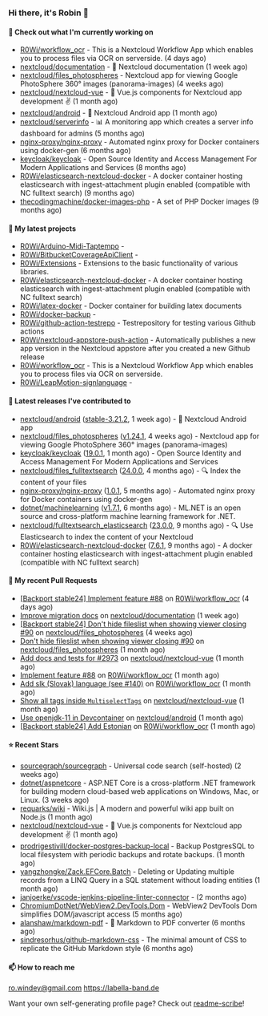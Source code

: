 ### Hi there, it's Robin 👋

#### 👷 Check out what I'm currently working on

- [R0Wi/workflow_ocr](https://github.com/R0Wi/workflow_ocr) - This is a Nextcloud Workflow App which enables you to process files via OCR on serverside. (4 days ago)
- [nextcloud/documentation](https://github.com/nextcloud/documentation) - 📘 Nextcloud documentation (1 week ago)
- [nextcloud/files_photospheres](https://github.com/nextcloud/files_photospheres) - Nextcloud app for viewing Google PhotoSphere 360° images (panorama-images) (4 weeks ago)
- [nextcloud/nextcloud-vue](https://github.com/nextcloud/nextcloud-vue) - 🍱 Vue.js components for Nextcloud app development  ✌ (1 month ago)
- [nextcloud/android](https://github.com/nextcloud/android) - 📱 Nextcloud Android app (1 month ago)
- [nextcloud/serverinfo](https://github.com/nextcloud/serverinfo) - 📊 A monitoring app which creates a server info dashboard for admins (5 months ago)
- [nginx-proxy/nginx-proxy](https://github.com/nginx-proxy/nginx-proxy) - Automated nginx proxy for Docker containers using docker-gen (6 months ago)
- [keycloak/keycloak](https://github.com/keycloak/keycloak) - Open Source Identity and Access Management For Modern Applications and Services (8 months ago)
- [R0Wi/elasticsearch-nextcloud-docker](https://github.com/R0Wi/elasticsearch-nextcloud-docker) - A docker container hosting elasticsearch with ingest-attachment plugin enabled (compatible with NC fulltext search) (9 months ago)
- [thecodingmachine/docker-images-php](https://github.com/thecodingmachine/docker-images-php) - A set of PHP Docker images (9 months ago)

#### 🌱 My latest projects

- [R0Wi/Arduino-Midi-Taptempo](https://github.com/R0Wi/Arduino-Midi-Taptempo) - 
- [R0Wi/BitbucketCoverageApiClient](https://github.com/R0Wi/BitbucketCoverageApiClient) - 
- [R0Wi/Extensions](https://github.com/R0Wi/Extensions) - Extensions to the basic functionality of various libraries.
- [R0Wi/elasticsearch-nextcloud-docker](https://github.com/R0Wi/elasticsearch-nextcloud-docker) - A docker container hosting elasticsearch with ingest-attachment plugin enabled (compatible with NC fulltext search)
- [R0Wi/latex-docker](https://github.com/R0Wi/latex-docker) - Docker container for building latex documents
- [R0Wi/docker-backup](https://github.com/R0Wi/docker-backup) - 
- [R0Wi/github-action-testrepo](https://github.com/R0Wi/github-action-testrepo) - Testrepository for testing various Github actions
- [R0Wi/nextcloud-appstore-push-action](https://github.com/R0Wi/nextcloud-appstore-push-action) - Automatically publishes a new app version in the Nextcloud appstore after you created a new Github release
- [R0Wi/workflow_ocr](https://github.com/R0Wi/workflow_ocr) - This is a Nextcloud Workflow App which enables you to process files via OCR on serverside.
- [R0Wi/LeapMotion-signlanguage](https://github.com/R0Wi/LeapMotion-signlanguage) - 

#### 🔭 Latest releases I've contributed to

- [nextcloud/android](https://github.com/nextcloud/android) ([stable-3.21.2](https://github.com/nextcloud/android/releases/tag/stable-3.21.2), 1 week ago) - 📱 Nextcloud Android app
- [nextcloud/files_photospheres](https://github.com/nextcloud/files_photospheres) ([v1.24.1](https://github.com/nextcloud/files_photospheres/releases/tag/v1.24.1), 4 weeks ago) - Nextcloud app for viewing Google PhotoSphere 360° images (panorama-images)
- [keycloak/keycloak](https://github.com/keycloak/keycloak) ([19.0.1](https://github.com/keycloak/keycloak/releases/tag/19.0.1), 1 month ago) - Open Source Identity and Access Management For Modern Applications and Services
- [nextcloud/files_fulltextsearch](https://github.com/nextcloud/files_fulltextsearch) ([24.0.0](https://github.com/nextcloud/files_fulltextsearch/releases/tag/24.0.0), 4 months ago) - 🔍 Index the content of your files
- [nginx-proxy/nginx-proxy](https://github.com/nginx-proxy/nginx-proxy) ([1.0.1](https://github.com/nginx-proxy/nginx-proxy/releases/tag/1.0.1), 5 months ago) - Automated nginx proxy for Docker containers using docker-gen
- [dotnet/machinelearning](https://github.com/dotnet/machinelearning) ([v1.7.1](https://github.com/dotnet/machinelearning/releases/tag/v1.7.1), 6 months ago) - ML.NET is an open source and cross-platform machine learning framework for .NET.
- [nextcloud/fulltextsearch_elasticsearch](https://github.com/nextcloud/fulltextsearch_elasticsearch) ([23.0.0](https://github.com/nextcloud/fulltextsearch_elasticsearch/releases/tag/23.0.0), 9 months ago) - 🔍 Use Elasticsearch to index the content of your Nextcloud
- [R0Wi/elasticsearch-nextcloud-docker](https://github.com/R0Wi/elasticsearch-nextcloud-docker) ([7.6.1](https://github.com/R0Wi/elasticsearch-nextcloud-docker/releases/tag/7.6.1), 9 months ago) - A docker container hosting elasticsearch with ingest-attachment plugin enabled (compatible with NC fulltext search)

#### 🔨 My recent Pull Requests

- [[Backport stable24] Implement feature #88](https://github.com/R0Wi/workflow_ocr/pull/147) on [R0Wi/workflow_ocr](https://github.com/R0Wi/workflow_ocr) (4 days ago)
- [Improve migration docs](https://github.com/nextcloud/documentation/pull/9149) on [nextcloud/documentation](https://github.com/nextcloud/documentation) (1 week ago)
- [[Backport stable24] Don&#39;t hide fileslist when showing viewer closing #90](https://github.com/nextcloud/files_photospheres/pull/92) on [nextcloud/files_photospheres](https://github.com/nextcloud/files_photospheres) (4 weeks ago)
- [Don&#39;t hide fileslist when showing viewer closing #90](https://github.com/nextcloud/files_photospheres/pull/91) on [nextcloud/files_photospheres](https://github.com/nextcloud/files_photospheres) (1 month ago)
- [Add docs and tests for #2973](https://github.com/nextcloud/nextcloud-vue/pull/2990) on [nextcloud/nextcloud-vue](https://github.com/nextcloud/nextcloud-vue) (1 month ago)
- [Implement feature #88](https://github.com/R0Wi/workflow_ocr/pull/143) on [R0Wi/workflow_ocr](https://github.com/R0Wi/workflow_ocr) (1 month ago)
- [Add slk (Slovak) language (see #140)](https://github.com/R0Wi/workflow_ocr/pull/141) on [R0Wi/workflow_ocr](https://github.com/R0Wi/workflow_ocr) (1 month ago)
- [Show all tags inside `MultiselectTags`](https://github.com/nextcloud/nextcloud-vue/pull/2885) on [nextcloud/nextcloud-vue](https://github.com/nextcloud/nextcloud-vue) (1 month ago)
- [Use openjdk-11 in Devcontainer](https://github.com/nextcloud/android/pull/10542) on [nextcloud/android](https://github.com/nextcloud/android) (1 month ago)
- [[Backport stable24] Add Estonian](https://github.com/R0Wi/workflow_ocr/pull/138) on [R0Wi/workflow_ocr](https://github.com/R0Wi/workflow_ocr) (1 month ago)

#### ⭐ Recent Stars

- [sourcegraph/sourcegraph](https://github.com/sourcegraph/sourcegraph) - Universal code search (self-hosted) (2 weeks ago)
- [dotnet/aspnetcore](https://github.com/dotnet/aspnetcore) - ASP.NET Core is a cross-platform .NET framework for building modern cloud-based web applications on Windows, Mac, or Linux. (3 weeks ago)
- [requarks/wiki](https://github.com/requarks/wiki) - Wiki.js | A modern and powerful wiki app built on Node.js (1 month ago)
- [nextcloud/nextcloud-vue](https://github.com/nextcloud/nextcloud-vue) - 🍱 Vue.js components for Nextcloud app development  ✌ (1 month ago)
- [prodrigestivill/docker-postgres-backup-local](https://github.com/prodrigestivill/docker-postgres-backup-local) - Backup PostgresSQL to local filesystem with periodic backups and rotate backups. (1 month ago)
- [yangzhongke/Zack.EFCore.Batch](https://github.com/yangzhongke/Zack.EFCore.Batch) -  Deleting or Updating multiple records from a LINQ Query in a SQL statement without loading entities (1 month ago)
- [janjoerke/vscode-jenkins-pipeline-linter-connector](https://github.com/janjoerke/vscode-jenkins-pipeline-linter-connector) -  (2 months ago)
- [ChromiumDotNet/WebView2.DevTools.Dom](https://github.com/ChromiumDotNet/WebView2.DevTools.Dom) - WebView2 DevTools Dom simplifies DOM/javascript access (5 months ago)
- [alanshaw/markdown-pdf](https://github.com/alanshaw/markdown-pdf) -  :page_facing_up: Markdown to PDF converter (6 months ago)
- [sindresorhus/github-markdown-css](https://github.com/sindresorhus/github-markdown-css) - The minimal amount of CSS to replicate the GitHub Markdown style (6 months ago)

#### 📫 How to reach me
[ro.windey@gmail.com](mailto:ro.windey@gmailcom)
https://labella-band.de

Want your own self-generating profile page? Check out [readme-scribe](https://github.com/muesli/readme-scribe)!